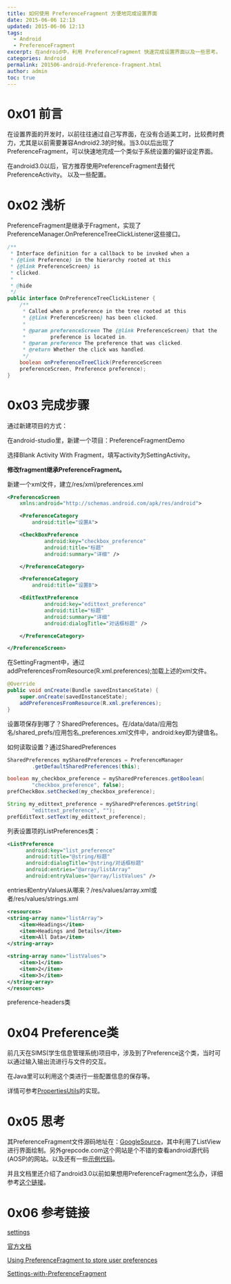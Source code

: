 ```yaml
---
title: 如何使用 PreferenceFragment 方便地完成设置界面
date: 2015-06-06 12:13
updated: 2015-06-06 12:13
tags: 
  - Android
  - PreferenceFragment
excerpt: 在android中，利用 PreferenceFragment 快速完成设置界面以及一些思考。
categories: Android
permalink: 201506-android-Preference-fragment.html
author: admin
toc: true
---
```


# 0x01 前言

在设置界面的开发时，以前往往通过自己写界面，在没有合适美工时，比较费时费力，尤其是以前需要兼容Android2.3的时候。当3.0以后出现了PreferenceFragment，可以快速地完成一个类似于系统设置的偏好设定界面。

在android3.0以后，官方推荐使用PreferenceFragment去替代PreferenceActivity。
以及一些配置。

# 0x02 浅析

PreferenceFragment是继承于Fragment，实现了PreferenceManager.OnPreferenceTreeClickListener这些接口。

```java
/**
 * Interface definition for a callback to be invoked when a
 * {@link Preference} in the hierarchy rooted at this 
 * {@link PreferenceScreen} is
 * clicked.
 *
 * @hide
 */
public interface OnPreferenceTreeClickListener {
    /**
     * Called when a preference in the tree rooted at this
     * {@link PreferenceScreen} has been clicked.
     * 
     * @param preferenceScreen The {@link PreferenceScreen} that the
     *        preference is located in.
     * @param preference The preference that was clicked.
     * @return Whether the click was handled.
     */
    boolean onPreferenceTreeClick(PreferenceScreen 
    preferenceScreen, Preference preference);
}
```

# 0x03 完成步骤

通过新建项目的方式：

在android-studio里，新建一个项目：PreferenceFragmentDemo

选择Blank Activity With Fragment，填写activity为SettingActivity。

**修改fragment继承PreferenceFragment。**

新建一个xml文件，建立/res/xml/preferences.xml

```xml
<PreferenceScreen
    xmlns:android="http://schemas.android.com/apk/res/android">

    <PreferenceCategory
        android:title="设置A">

    <CheckBoxPreference
            android:key="checkbox_preference"
            android:title="标题"
            android:summary="详细" />

    </PreferenceCategory>

    <PreferenceCategory
        android:title="设置B">

    <EditTextPreference
            android:key="edittext_preference"
            android:title="标题"
            android:summary="详细"
            android:dialogTitle="对话框标题" />

    </PreferenceCategory>

</PreferenceScreen>
```

在SettingFragment中，通过addPreferencesFromResource(R.xml.preferences);加载上述的xml文件。

```java
@Override
public void onCreate(Bundle savedInstanceState) {
    super.onCreate(savedInstanceState);
    addPreferencesFromResource(R.xml.preferences);
}
```

设置项保存到哪了？SharedPreferences。在/data/data/应用包名/shared_prefs/应用包名_preferences.xml文件中，android:key即为键值名。

如何读取设置？通过SharedPreferences

```java
SharedPreferences mySharedPreferences = PreferenceManager
        .getDefaultSharedPreferences(this);

boolean my_checkbox_preference = mySharedPreferences.getBoolean(
        "checkbox_preference", false);
prefCheckBox.setChecked(my_checkbox_preference);

String my_edittext_preference = mySharedPreferences.getString(
        "edittext_preference", "");
prefEditText.setText(my_edittext_preference);
```
列表设置项的ListPreferences类：

```xml
<ListPreference
      android:key="list_preference"
      android:title="@string/标题"
      android:dialogTitle="@string/对话框标题"
      android:entries="@array/listArray"
      android:entryValues="@array/listValues" />
```

entries和entryValues从哪来？/res/values/array.xml或者/res/values/strings.xml

```xml
<resources>
<string-array name="listArray">
    <item>Headings</item>
    <item>Headings and Details</item>
    <item>All Data</item>
</string-array>

<string-array name="listValues">
    <item>1</item>
    <item>2</item>
    <item>3</item>
</string-array>
</resources>
```
preference-headers类

# 0x04 Preference类
前几天在SIMS(学生信息管理系统)项目中，涉及到了Preference这个类，当时可以通过输入输出流进行与文件的交互。

在Java里可以利用这个类进行一些配置信息的保存等。

详情可参考[PropertiesUtils](https://github.com/DigDream/SIMS/blob/master/src/com/student/sb/utils/PropertiesUtils.java)的实现。

# 0x05 思考

其PreferenceFragment文件源码地址在：[GoogleSource](https://android.googlesource.com/platform/frameworks/base/+/master/core/java/android/preference/PreferenceFragment.java)，其中利用了ListView进行界面绘制。另外grepcode.com这个网站是个不错的查看android源代码(AOSP)的网站。以及还有一些[示例代码](http://www.programcreek.com/java-api-examples/index.php?api=android.preference.PreferenceFragment)。

并且文档里还介绍了android3.0以前如果想用PreferenceFragment怎么办，详细参考[这个链接](http://developer.android.com/guide/topics/ui/settings.html#BackCompatHeaders)。

[](源码分析)

# 0x06 参考链接

[settings](http://developer.android.com/guide/topics/ui/settings.html)

[官方文档](http://developer.android.com/reference/android/preference/PreferenceFragment.html)

[Using PreferenceFragment to store user preferences](http://www.cs.dartmouth.edu/~campbell/cs65/lecture12/lecture12.html)

[Settings-with-PreferenceFragment](https://github.com/codepath/android_guides/wiki/Settings-with-PreferenceFragment)